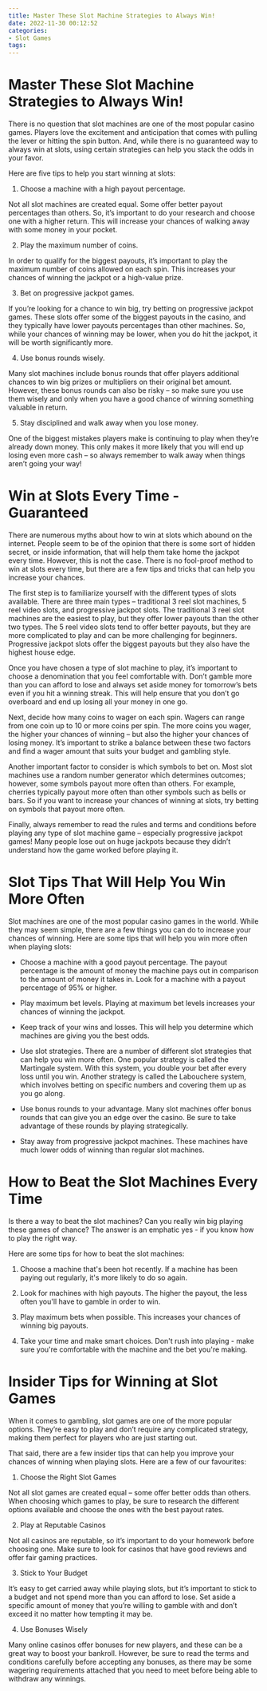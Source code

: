 ```yaml
---
title: Master These Slot Machine Strategies to Always Win!
date: 2022-11-30 00:12:52
categories:
- Slot Games
tags:
---
```



#  Master These Slot Machine Strategies to Always Win!

There is no question that slot machines are one of the most popular casino games. Players love the excitement and anticipation that comes with pulling the lever or hitting the spin button. And, while there is no guaranteed way to always win at slots, using certain strategies can help you stack the odds in your favor.

Here are five tips to help you start winning at slots:

1. Choose a machine with a high payout percentage.

Not all slot machines are created equal. Some offer better payout percentages than others. So, it’s important to do your research and choose one with a higher return. This will increase your chances of walking away with some money in your pocket.

2. Play the maximum number of coins.

In order to qualify for the biggest payouts, it’s important to play the maximum number of coins allowed on each spin. This increases your chances of winning the jackpot or a high-value prize.

3. Bet on progressive jackpot games.

If you’re looking for a chance to win big, try betting on progressive jackpot games. These slots offer some of the biggest payouts in the casino, and they typically have lower payouts percentages than other machines. So, while your chances of winning may be lower, when you do hit the jackpot, it will be worth significantly more.

4. Use bonus rounds wisely.

Many slot machines include bonus rounds that offer players additional chances to win big prizes or multipliers on their original bet amount. However, these bonus rounds can also be risky – so make sure you use them wisely and only when you have a good chance of winning something valuable in return.

5. Stay disciplined and walk away when you lose money.

One of the biggest mistakes players make is continuing to play when they’re already down money. This only makes it more likely that you will end up losing even more cash – so always remember to walk away when things aren’t going your way!

#  Win at Slots Every Time - Guaranteed

There are numerous myths about how to win at slots which abound on the internet. People seem to be of the opinion that there is some sort of hidden secret, or inside information, that will help them take home the jackpot every time. However, this is not the case. There is no fool-proof method to win at slots every time, but there are a few tips and tricks that can help you increase your chances.

The first step is to familiarize yourself with the different types of slots available. There are three main types – traditional 3 reel slot machines, 5 reel video slots, and progressive jackpot slots. The traditional 3 reel slot machines are the easiest to play, but they offer lower payouts than the other two types. The 5 reel video slots tend to offer better payouts, but they are more complicated to play and can be more challenging for beginners. Progressive jackpot slots offer the biggest payouts but they also have the highest house edge.

Once you have chosen a type of slot machine to play, it’s important to choose a denomination that you feel comfortable with. Don’t gamble more than you can afford to lose and always set aside money for tomorrow’s bets even if you hit a winning streak. This will help ensure that you don’t go overboard and end up losing all your money in one go.

Next, decide how many coins to wager on each spin. Wagers can range from one coin up to 10 or more coins per spin. The more coins you wager, the higher your chances of winning – but also the higher your chances of losing money. It’s important to strike a balance between these two factors and find a wager amount that suits your budget and gambling style.

Another important factor to consider is which symbols to bet on. Most slot machines use a random number generator which determines outcomes; however, some symbols payout more often than others. For example, cherries typically payout more often than other symbols such as bells or bars. So if you want to increase your chances of winning at slots, try betting on symbols that payout more often.

Finally, always remember to read the rules and terms and conditions before playing any type of slot machine game – especially progressive jackpot games! Many people lose out on huge jackpots because they didn’t understand how the game worked before playing it.

#  Slot Tips That Will Help You Win More Often

Slot machines are one of the most popular casino games in the world. While they may seem simple, there are a few things you can do to increase your chances of winning. Here are some tips that will help you win more often when playing slots:

- Choose a machine with a good payout percentage. The payout percentage is the amount of money the machine pays out in comparison to the amount of money it takes in. Look for a machine with a payout percentage of 95% or higher.

- Play maximum bet levels. Playing at maximum bet levels increases your chances of winning the jackpot.

- Keep track of your wins and losses. This will help you determine which machines are giving you the best odds.

- Use slot strategies. There are a number of different slot strategies that can help you win more often. One popular strategy is called the Martingale system. With this system, you double your bet after every loss until you win. Another strategy is called the Labouchere system, which involves betting on specific numbers and covering them up as you go along.

- Use bonus rounds to your advantage. Many slot machines offer bonus rounds that can give you an edge over the casino. Be sure to take advantage of these rounds by playing strategically.

- Stay away from progressive jackpot machines. These machines have much lower odds of winning than regular slot machines.

#  How to Beat the Slot Machines Every Time

Is there a way to beat the slot machines? Can you really win big playing these games of chance? The answer is an emphatic yes - if you know how to play the right way.

Here are some tips for how to beat the slot machines:

1. Choose a machine that's been hot recently. If a machine has been paying out regularly, it's more likely to do so again.

2. Look for machines with high payouts. The higher the payout, the less often you'll have to gamble in order to win.

3. Play maximum bets when possible. This increases your chances of winning big payouts.

4. Take your time and make smart choices. Don't rush into playing - make sure you're comfortable with the machine and the bet you're making.

#  Insider Tips for Winning at Slot Games

When it comes to gambling, slot games are one of the more popular options. They’re easy to play and don’t require any complicated strategy, making them perfect for players who are just starting out.

That said, there are a few insider tips that can help you improve your chances of winning when playing slots. Here are a few of our favourites:

1. Choose the Right Slot Games

Not all slot games are created equal – some offer better odds than others. When choosing which games to play, be sure to research the different options available and choose the ones with the best payout rates.

2. Play at Reputable Casinos

Not all casinos are reputable, so it’s important to do your homework before choosing one. Make sure to look for casinos that have good reviews and offer fair gaming practices.

3. Stick to Your Budget

It’s easy to get carried away while playing slots, but it’s important to stick to a budget and not spend more than you can afford to lose. Set aside a specific amount of money that you’re willing to gamble with and don’t exceed it no matter how tempting it may be.

4. Use Bonuses Wisely

Many online casinos offer bonuses for new players, and these can be a great way to boost your bankroll. However, be sure to read the terms and conditions carefully before accepting any bonuses, as there may be some wagering requirements attached that you need to meet before being able to withdraw any winnings.